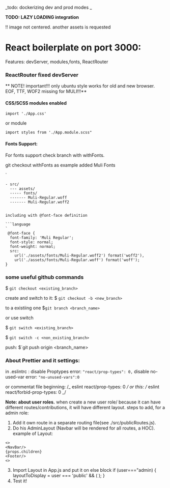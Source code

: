 _todo: dockerizing dev and prod modes
_

**TODO: LAZY LOADING integration**

!! image not centered. another assets is requested

# React boilerplate on port 3000:

Features: devServer, modules,fonts, ReactRouter

### ReactRouter fixed devServer

**
NOTE! important!!!
only ubuntu style works for old and new browser.
EOF, TTF, WOF2 missing for MULI!!!**

#### CSS/SCSS modules enabled

`import './App.css'`

or module

`import styles from './App.module.scss"`

#### Fonts Support:

For fonts support check branch with withFonts.

git checkout withFonts
as example added Muli Fonts

`

````language
- src/
  --- assets/
  ----- fonts/
  ------- Muli-Regular.woff
  ------- Muli-Regular.woff2


including with @font-face definition

```language
`
 @font-face {
  font-family: 'Muli Regular';
  font-style: normal;
  font-weight: normal;
  src:
    url('./assets/fonts/Muli-Regular.woff2') format('woff2'),
    url('./assets/fonts/Muli-Regular.woff') format('woff');
}
````

### some useful github commands

\$ `git checkout <existing_branch>`

create and switch to it:
\$ `git checkout -b <new_branch>`

to a existiing one
\$`git branch <branch_name>`

or use switch

\$ `git switch <existing_branch>`

\$ `git switch -c <non_existing_branch>`

push: \$`git push origin <branch_name>

### About Prettier and it settings:

in .eslintrc :
disable Proptypes error:
`"react/prop-types": 0,`
disable no-used-var error:
`"no-unused-vars":0`

or commentat file beginning:
/_ eslint react/prop-types: 0 _/
or this:
/_ eslint react/forbid-prop-types: 0 _/

**Note: about user roles.**
when create a new user role/ because it can have different routes/contributions, it will have different layout.
steps to add, for a admin role:

1. Add it own route in a separate routing file(see ./src/publicRoutes.js).
2. Do his AdminLayout (Navbar will be rendered for all routes, a HOC). example of Layout:

```
<>
<NavBar/>
{props.children}
<Footer/>
<>
```

3. Import Layout in App.js and put it on else block
   if (user==="admin) {
   layoutToDisplay = user === 'public' && (
   <AdminLayout>
   <AdminRenderRoutes routes={ADMINROUTES} />
   </AdminLayout>
   );
   }
4. Test it!
